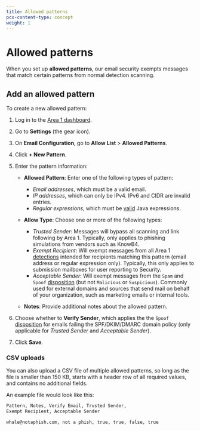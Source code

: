 ```yaml
---
title: Allowed patterns
pcx-content-type: concept
weight: 1
---
```


# Allowed patterns

When you set up **allowed patterns**, our email security exempts messages that match certain patterns from normal detection scanning.

## Add an allowed pattern

To create a new allowed pattern:

1. Log in to the [Area 1 dashboard](https://horizon.area1security.com/).
2. Go to **Settings** (the gear icon).
3. On **Email Configuration**, go to **Allow List** > **Allowed Patterns**.
4. Click **+ New Pattern**.
5. Enter the pattern information:

    - **Allowed Pattern**: Enter one of the following types of pattern:

        - *Email addresses*, which must be a valid email.
        - *IP addresses*, which can only be IPv4. IPv6 and CIDR are invalid entries.
        - *Regular expressions*, which must be [valid](https://www.freeformatter.com/java-regex-tester.html) Java expressions.
    
    - **Allow Type**: Choose one or more of the following types:

        - *Trusted Sender*: Messages will bypass all scanning and link following by Area 1. Typically, only applies to phishing simulations from vendors such as KnowB4.
        - *Exempt Recipient*: Will exempt messages from all Area 1 [detections](/email-security/reference/dispositions-and-attributes/) intended for recipients matching this pattern (email address or regular expression only). Typically, this only applies to submission mailboxes for user reporting to Security.
        - *Acceptable Sender*: Will exempt messages from the `Spam` and `Spoof` [disposition](/email-security/reference/dispositions-and-attributes/#available-values) (but not `Malicious` or `Suspicious`). Commonly used for external domains and sources that send mail on behalf of your organization, such as marketing emails or internal tools.
    
    - **Notes**: Provide additional notes about the allowed pattern.

6. Choose whether to **Verify Sender**, which applies the the `Spoof` [disposition](/email-security/reference/dispositions-and-attributes/#available-values) for emails failing the SPF/DKIM/DMARC domain policy (only applicable for *Trusted Sender* and *Acceptable Sender*). 
7. Click **Save**.

### CSV uploads

You can also upload a CSV file of multiple allowed patterns, so long as the file is smaller than 150 KB, starts with a header row of all required values, and contains no additional fields.

An example file would look like this:

```txt
Pattern, Notes, Verify Email, Trusted Sender, 
Exempt Recipient, Acceptable Sender

whale@notaphish.com, not a phish, true, true, false, true
```